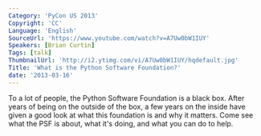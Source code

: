 ```yaml
---
Category: 'PyCon US 2013'
Copyright: 'CC'
Language: 'English'
SourceUrl: 'https://www.youtube.com/watch?v=A7Uw0bW1IUY'
Speakers: [Brian Curtin]
Tags: [talk]
ThumbnailUrl: 'http://i2.ytimg.com/vi/A7Uw0bW1IUY/hqdefault.jpg'
Title: 'What is the Python Software Foundation?'
date: '2013-03-16'
---
```

To a lot of people, the Python Software Foundation is a black box. After years of being on the outside of the box, a few years on the inside have given a good look at what this foundation is and why it matters. Come see what the PSF is about, what it's doing, and what you can do to help.